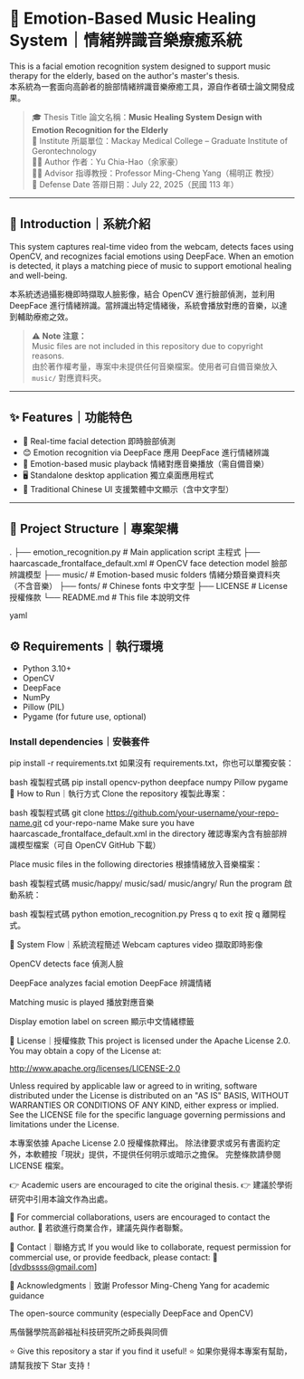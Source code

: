 # 🎵 Emotion-Based Music Healing System｜情緒辨識音樂療癒系統

This is a facial emotion recognition system designed to support music therapy for the elderly, based on the author's master's thesis.  
本系統為一套面向高齡者的臉部情緒辨識音樂療癒工具，源自作者碩士論文開發成果。

> 🎓 Thesis Title 論文名稱：**Music Healing System Design with Emotion Recognition for the Elderly**  
> 🏫 Institute 所屬單位：Mackay Medical College – Graduate Institute of Gerontechnology  
> 👨‍🎓 Author 作者：Yu Chia-Hao（余家豪）  
> 👨‍🏫 Advisor 指導教授：Professor Ming-Cheng Yang（楊明正 教授）  
> 📅 Defense Date 答辯日期：July 22, 2025（民國 113 年）

---

## 📘 Introduction｜系統介紹

This system captures real-time video from the webcam, detects faces using OpenCV, and recognizes facial emotions using DeepFace. When an emotion is detected, it plays a matching piece of music to support emotional healing and well-being.

本系統透過攝影機即時擷取人臉影像，結合 OpenCV 進行臉部偵測，並利用 DeepFace 進行情緒辨識。當辨識出特定情緒後，系統會播放對應的音樂，以達到輔助療癒之效。

> ⚠️ **Note 注意：**  
> Music files are not included in this repository due to copyright reasons.  
> 由於著作權考量，專案中未提供任何音樂檔案。使用者可自備音樂放入 `music/` 對應資料夾。

---

## ✨ Features｜功能特色

- 🎥 Real-time facial detection 即時臉部偵測  
- 😊 Emotion recognition via DeepFace 應用 DeepFace 進行情緒辨識  
- 🎵 Emotion-based music playback 情緒對應音樂播放（需自備音樂）  
- 🖥️ Standalone desktop application 獨立桌面應用程式  
- 💬 Traditional Chinese UI 支援繁體中文顯示（含中文字型）

---

## 📂 Project Structure｜專案架構

.
├── emotion_recognition.py # Main application script 主程式
├── haarcascade_frontalface_default.xml # OpenCV face detection model 臉部辨識模型
├── music/ # Emotion-based music folders 情緒分類音樂資料夾（不含音樂）
├── fonts/ # Chinese fonts 中文字型
├── LICENSE # License 授權條款
└── README.md # This file 本說明文件

yaml




## ⚙️ Requirements｜執行環境

- Python 3.10+
- OpenCV
- DeepFace
- NumPy
- Pillow (PIL)
- Pygame (for future use, optional)

### Install dependencies｜安裝套件


pip install -r requirements.txt
如果沒有 requirements.txt，你也可以單獨安裝：

bash
複製程式碼
pip install opencv-python deepface numpy Pillow pygame
🚀 How to Run｜執行方式
Clone the repository 複製此專案：

bash
複製程式碼
git clone https://github.com/your-username/your-repo-name.git
cd your-repo-name
Make sure you have haarcascade_frontalface_default.xml in the directory
確認專案內含有臉部辨識模型檔案（可自 OpenCV GitHub 下載）

Place music files in the following directories 根據情緒放入音樂檔案：

bash
複製程式碼
music/happy/
music/sad/
music/angry/
Run the program 啟動系統：

bash
複製程式碼
python emotion_recognition.py
Press q to exit 按 q 離開程式。

🧠 System Flow｜系統流程簡述
Webcam captures video 擷取即時影像

OpenCV detects face 偵測人臉

DeepFace analyzes facial emotion DeepFace 辨識情緒

Matching music is played 播放對應音樂

Display emotion label on screen 顯示中文情緒標籤

📜 License｜授權條款
This project is licensed under the Apache License 2.0.
You may obtain a copy of the License at:

http://www.apache.org/licenses/LICENSE-2.0

Unless required by applicable law or agreed to in writing, software distributed under the License is distributed on an "AS IS" BASIS, WITHOUT WARRANTIES OR CONDITIONS OF ANY KIND, either express or implied.
See the LICENSE file for the specific language governing permissions and limitations under the License.

本專案依據 Apache License 2.0 授權條款釋出。
除法律要求或另有書面約定外，本軟體按「現狀」提供，不提供任何明示或暗示之擔保。
完整條款請參閱 LICENSE 檔案。

👉 Academic users are encouraged to cite the original thesis.
👉 建議於學術研究中引用本論文作為出處。

🤝 For commercial collaborations, users are encouraged to contact the author.
🤝 若欲進行商業合作，建議先與作者聯繫。

🙋 Contact｜聯絡方式
If you would like to collaborate, request permission for commercial use, or provide feedback, please contact:
📧 [dvdbssss@gmail.com]

🙏 Acknowledgments｜致謝
Professor Ming-Cheng Yang for academic guidance

The open-source community (especially DeepFace and OpenCV)

馬偕醫學院高齡福祉科技研究所之師長與同儕

⭐ Give this repository a star if you find it useful!
⭐ 如果你覺得本專案有幫助，請幫我按下 Star 支持！
